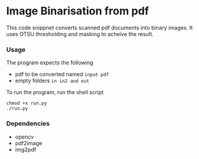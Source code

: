# Image Binarisation from pdf

This code snippnet converts scanned pdf documents into binary images. 
It uses OTSU thresholding and masking to acheive the result. 

### Usage

The program expects the following
  - pdf to be converted named ```input pdf```
  - empty folders ```in in2 and out```
  
 To run the program, run the shell script 
 
 ``` 
 chmod +x run.py
 ./run.py
 
 ```
 
 ### Dependencies 
 
  - opencv
  - pdf2image
  - img2pdf
